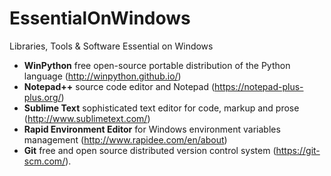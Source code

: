 # EssentialOnWindows
Libraries, Tools &amp; Software Essential on Windows

- **WinPython** free open-source portable distribution of the Python language (http://winpython.github.io/)
- **Notepad++** source code editor and Notepad (https://notepad-plus-plus.org/) 
- **Sublime Text** sophisticated text editor for code, markup and prose (http://www.sublimetext.com/)
- **Rapid Environment Editor** for Windows environment variables management (http://www.rapidee.com/en/about)
- **Git**  free and open source distributed version control system (https://git-scm.com/).
